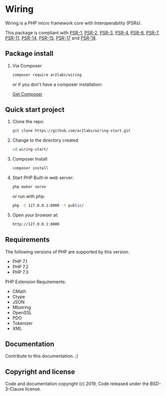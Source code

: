 # Wiring

Wiring is a PHP micro framework core with Interoperability (PSRs).

This package is compliant with [PSR-1](https://www.php-fig.org/psr/psr-1/), [PSR-2](https://www.php-fig.org/psr/psr-2/), [PSR-3](https://www.php-fig.org/psr/psr-3/), [PSR-4](https://www.php-fig.org/psr/psr-4/), [PSR-6](https://www.php-fig.org/psr/psr-6/), [PSR-7](https://www.php-fig.org/psr/psr-7/), [PSR-11](https://www.php-fig.org/psr/psr-11/), [PSR-14](https://www.php-fig.org/psr/psr-14/), [PSR-15](https://www.php-fig.org/psr/psr-15/), [PSR-17](https://www.php-fig.org/psr/psr-17/) and [PSR-18](https://www.php-fig.org/psr/psr-18/).

## Package install

1. Via Composer

    ```bash
    composer require ar2labs/wiring
    ```
    or if you don't have a composer installation:

    [Get Composer](https://getcomposer.org/download/)

## Quick start project

1. Clone the repo:

    ```bash
    git clone https://github.com/ar2labs/wiring-start.git
    ```

2. Change to the directory created

    ```bash
    cd wiring-start/
    ```

3. Composer Install

    ```bash
    composer install
    ```

4. Start PHP Built-in web server:

    ```bash
    php maker serve
    ```

    or run with php:

    ```bash
    php -S 127.0.0.1:8000 -t public/
    ```

5. Open your browser at:

    ```bash
    http://127.0.0.1:8000
    ```

## Requirements

The following versions of PHP are supported by this version.

* PHP 7.1
* PHP 7.2
* PHP 7.3

PHP Extension Requirements:

* CMath
* Ctype
* JSON
* Mbstring
* OpenSSL
* PDO
* Tokenizer
* XML

## Documentation

Contribute to this documentation. ;)

## Copyright and license

Code and documentation copyright (c) 2019, Code released under the BSD-3-Clause license.
